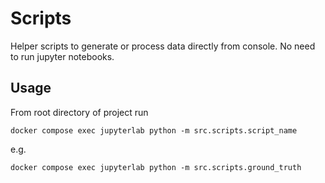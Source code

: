 # Scripts

Helper scripts to generate or process data directly from console.
No need to run jupyter notebooks.

## Usage

From root directory of project run
```shell
docker compose exec jupyterlab python -m src.scripts.script_name
```

e.g.
```shell
docker compose exec jupyterlab python -m src.scripts.ground_truth
```
